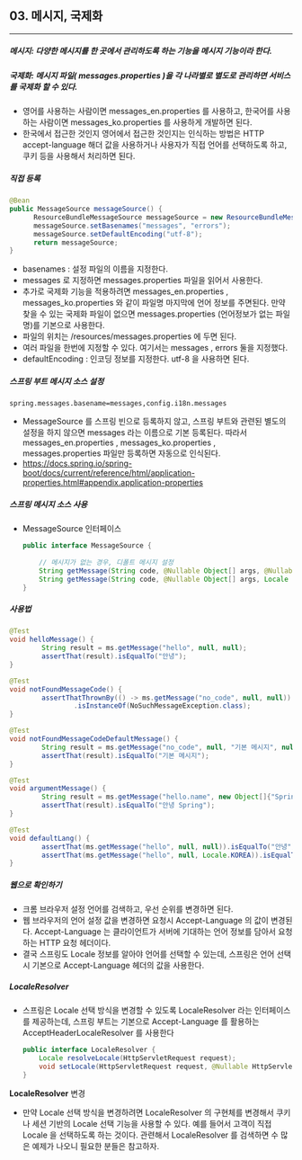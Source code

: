 ## 03. 메시지, 국제화

----

##### 메시지: 다양한 메시지를 한 곳에서 관리하도록 하는 기능을 메시지 기능이라 한다.

##### 국제화: 메시지 파일( messages.properties )을 각 나라별로 별도로 관리하면 서비스를 국제화 할 수 있다.

- 영어를 사용하는 사람이면 messages_en.properties 를 사용하고,
  한국어를 사용하는 사람이면 messages_ko.properties 를 사용하게 개발하면 된다.
- 한국에서 접근한 것인지 영어에서 접근한 것인지는 인식하는 방법은 HTTP accept-language 해더 값을 
  사용하거나 사용자가 직접 언어를 선택하도록 하고, 쿠키 등을 사용해서 처리하면 된다.



##### 직접 등록

```java
@Bean
public MessageSource messageSource() {
      ResourceBundleMessageSource messageSource = new ResourceBundleMessageSource();
      messageSource.setBasenames("messages", "errors");
      messageSource.setDefaultEncoding("utf-8");
      return messageSource;
}
```

- basenames : 설정 파일의 이름을 지정한다.
- messages 로 지정하면 messages.properties 파일을 읽어서 사용한다.
- 추가로 국제화 기능을 적용하려면 messages_en.properties , messages_ko.properties 와 같이 파일명 마지막에 언어 정보를 주면된다. 
  만약 찾을 수 있는 국제화 파일이 없으면 messages.properties (언어정보가 없는 파일명)를 기본으로 사용한다.
- 파일의 위치는 /resources/messages.properties 에 두면 된다.
- 여러 파일을 한번에 지정할 수 있다. 여기서는 messages , errors 둘을 지정했다.
- defaultEncoding : 인코딩 정보를 지정한다. utf-8 을 사용하면 된다.

##### 스프링 부트 메시지 소스 설정

```properties
spring.messages.basename=messages,config.i18n.messages
```

- MessageSource 를 스프링 빈으로 등록하지 않고, 스프링 부트와 관련된 별도의 설정을 하지 않으면 messages 라는 이름으로 기본 등록된다. 
  따라서 messages_en.properties , messages_ko.properties , messages.properties 파일만 등록하면 자동으로 인식된다.
- https://docs.spring.io/spring-boot/docs/current/reference/html/application-properties.html#appendix.application-properties



##### 스프링 메시지 소스 사용

- MessageSource 인터페이스

  ```java
  public interface MessageSource {
    
      // 메시지가 없는 경우, 디폴트 메시지 설정
      String getMessage(String code, @Nullable Object[] args, @Nullable String defaultMessage, Locale locale);
      String getMessage(String code, @Nullable Object[] args, Locale locale) throws NoSuchMessageException;
  }
  ```



##### 사용법

```java
@Test
void helloMessage() {
        String result = ms.getMessage("hello", null, null);
        assertThat(result).isEqualTo("안녕");
}

@Test
void notFoundMessageCode() {
        assertThatThrownBy(() -> ms.getMessage("no_code", null, null))
                .isInstanceOf(NoSuchMessageException.class);
}

@Test
void notFoundMessageCodeDefaultMessage() {
        String result = ms.getMessage("no_code", null, "기본 메시지", null);
        assertThat(result).isEqualTo("기본 메시지");
}

@Test
void argumentMessage() {
        String result = ms.getMessage("hello.name", new Object[]{"Spring"}, null); 
        assertThat(result).isEqualTo("안녕 Spring");
}

@Test
void defaultLang() {
        assertThat(ms.getMessage("hello", null, null)).isEqualTo("안녕");
        assertThat(ms.getMessage("hello", null, Locale.KOREA)).isEqualTo("안녕");
}
```



##### 웹으로 확인하기

- 크롬 브라우저 설정 언어를 검색하고, 우선 순위를 변경하면 된다.
- 웹 브라우저의 언어 설정 값을 변경하면 요청시 Accept-Language 의 값이 변경된다.
  Accept-Language 는 클라이언트가 서버에 기대하는 언어 정보를 담아서 요청하는 HTTP 요청 헤더이다.
- 결국 스프링도 Locale 정보를 알아야 언어를 선택할 수 있는데, 스프링은 언어 선택시 기본으로 Accept-Language 헤더의 값을 사용한다.



##### LocaleResolver

- 스프링은 Locale 선택 방식을 변경할 수 있도록 LocaleResolver 라는 인터페이스를 제공하는데, 
  스프링 부트는 기본으로 Accept-Language 를 활용하는 AcceptHeaderLocaleResolver 를 사용한다

  ```java
  public interface LocaleResolver {
      Locale resolveLocale(HttpServletRequest request);
      void setLocale(HttpServletRequest request, @Nullable HttpServletResponse response, @Nullable Locale locale);
  }
  ```

**LocaleResolver** 변경

- 만약 Locale 선택 방식을 변경하려면 LocaleResolver 의 구현체를 변경해서 쿠키나 세션 기반의 Locale 선택 기능을 사용할 수 있다. 
  예를 들어서 고객이 직접 Locale 을 선택하도록 하는 것이다. 
  관련해서 LocaleResolver 를 검색하면 수 많은 예제가 나오니 필요한 분들은 참고하자.
